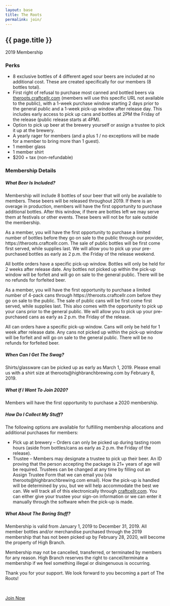 ```yaml
---
layout: base
title: The Roots
permalink: join/
---
```


<section id="roots" class="page bg-light-gray">
    <div class="container">
        <div class="row">
            <div class="col-sm-10 col-sm-offset-1 text-center">
                <h2 class="section-heading">{{ page.title }}</h2>
                <p class="lead">2019 Membership</p>
            </div>
            <div class="col-md-6 col-md-offset-3">
                <h3>Perks</h3>
                <ul>
                    <li>8 exclusive bottles of 4 different aged sour beers are included at no additional cost. These are created specifically for our members (8 bottles total).</li>
                    <li>First right of refusal to purchase most canned and bottled beers via <a href="https://theroots.craftcellr.com/" target="_blank">theroots.craftcellr.com</a> (members will use this specific URL not available to the public), with a 1-week purchase window starting 2 days prior to the general public and a 1-week pick-up window after release day. This includes early access to pick up cans and bottles at 2PM the Friday of the release (public release starts at 4PM).</li>
                    <li>Option to pick up beer at the brewery yourself or assign a trustee to pick it up at the brewery.</li>
                    <li>A yearly rager for members (and a plus 1 / no exceptions will be made for a member to bring more than 1 guest).</li>
                    <li>1 member glass</li>
                    <li>1 member shirt</li>
                    <li>$200 + tax (non-refundable)</li>
                </ul>
                <h3>Membership Details</h3>
                <h5>What Beer Is Included?</h5>
                <p>Membership will include 8 bottles of sour beer that will only be available to members. These beers will be released throughout 2019. If there is an overage in production, members will have the first opportunity to purchase additional bottles. After this window, if there are bottles left we may serve them at festivals or other events. These beers will not be for sale outside the membership.</p>
                <p>As a member, you will have the first opportunity to purchase a limited number of bottles before they go on sale to the public through our provider, https://theroots.craftcellr.com. The sale of public bottles will be first come first served, while supplies last. We will allow you to pick up your pre-purchased bottles as early as 2 p.m. the Friday of the release weekend.</p>
                <p>All bottle orders have a specific pick-up window. Bottles will only be held for 2 weeks after release date. Any bottles not picked up within the pick-up window will be forfeit and will go on sale to the general public. There will be no refunds for forfeited beer.</p>
                <p>As a member, you will have the first opportunity to purchase a limited number of 4-pack cans through https://theroots.craftcellr.com before they go on sale to the public. The sale of public cans will be first come first served, while supplies last. This also comes with the opportunity to pick up your cans prior to the general public. We will allow you to pick up your pre-purchased cans as early as 2 p.m. the Friday of the release.</p>
                <p>All can orders have a specific pick-up window. Cans will only be held for 1 week after release date. Any cans not picked up within the pick-up window will be forfeit and will go on sale to the general public. There will be no refunds for forfeited beer.</p>
                <h5>When Can I Get The Swag?</h5>
                <p>Shirts/glassware can be picked up as early as March 1, 2019. Please email us with a shirt size at theroots@highbranchbrewing.com by February 8, 2019.</p>
                <h5>What If I Want To Join 2020?</h5>
                <p>Members will have the first opportunity to purchase a 2020 membership.</p>
                <h5>How Do I Collect My Stuff?</h5>
                <p>The following options are available for fulfilling membership allocations and additional purchases for members:</p>
                <ul>
                    <li>Pick up at brewery – Orders can only be picked up during tasting room hours (aside from bottles/cans as early as 2 p.m. the Friday of the release).</li>
                    <li>Trustee – Members may designate a trustee to pick up their beer. An ID proving that the person accepting the package is 21+ years of age will be required. Trustees can be changed at any time by filling out an Assign Trustee Form that we can email you (via theroots@highbranchbrewing.com email). How the pick-up is handled will be determined by you, but we will help accommodate the best we can. We will track all of this electronically through <a href="https://www.craftcellr.com/" target="_blank">craftcellr.com</a>. You can either give your trustee your sign-on information or we can enter it manually through the software when the pick-up is made.</li>
                </ul>
                <h5>What About The Boring Stuff?</h5>
                <p>Membership is valid from January 1, 2019 to December 31, 2019. All member bottles and/or merchandise purchased through the 2019 membership that has not been picked up by February 28, 2020, will become the property of High Branch.</p>
                <p>Membership may not be cancelled, transferred, or terminated by members for any reason. High Branch reserves the right to cancel/terminate a membership if we feel something illegal or disingenuous is occurring.</p>
            </div>
            <div class="col-md-6 col-md-offset-3 text-center">
                <p class="lead">Thank you for your support. We look forward to you becoming a part of The Roots!</p>
                <br>
                <p><a class="btn-xl" href="#">Join Now</a></p>
            </div>
        </div>
    </div>
</section>